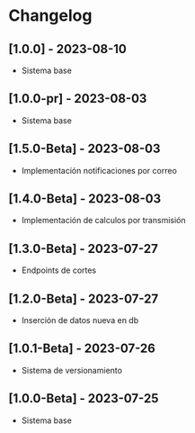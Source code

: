 # Changelog

## [1.0.0] - 2023-08-10
- Sistema base
## [1.0.0-pr] - 2023-08-03
- Sistema base

## [1.5.0-Beta] - 2023-08-03
- Implementación notificaciones por correo
## [1.4.0-Beta] - 2023-08-03
- Implementación de calculos por transmisión
## [1.3.0-Beta] - 2023-07-27
- Endpoints de cortes
## [1.2.0-Beta] - 2023-07-27
- Inserción de datos nueva en db
## [1.0.1-Beta] - 2023-07-26
- Sistema de versionamiento
## [1.0.0-Beta] - 2023-07-25
- Sistema base

